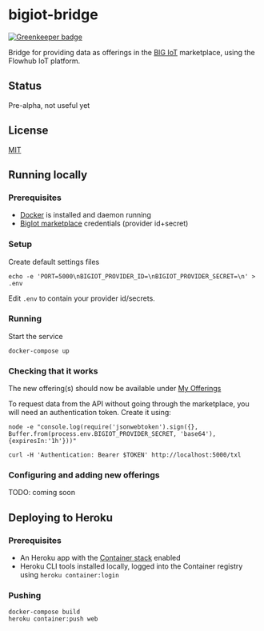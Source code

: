 # bigiot-bridge

[![Greenkeeper badge](https://badges.greenkeeper.io/flowhub/bigiot-bridge.svg)](https://greenkeeper.io/)

Bridge for providing data as offerings in the [BIG IoT](http://big-iot.eu/) marketplace,
using the Flowhub IoT platform.

## Status

Pre-alpha, not useful yet

## License

[MIT](./LICENSE)

## Running locally

### Prerequisites

* [Docker](https://docker.com) is installed and daemon running
* [BigIot marketplace](https://market.big-iot.org/) credentials (provider id+secret) 

### Setup

Create default settings files
```
echo -e 'PORT=5000\nBIGIOT_PROVIDER_ID=\nBIGIOT_PROVIDER_SECRET=\n' > .env
```

Edit `.env` to contain your provider id/secrets.

### Running

Start the service

    docker-compose up

### Checking that it works
The new offering(s) should now be available under [My Offerings](https://market.big-iot.org/myOfferings)

To request data from the API without going through the marketplace, you will need an authentication token.
Create it using:

```
node -e "console.log(require('jsonwebtoken').sign({}, Buffer.from(process.env.BIGIOT_PROVIDER_SECRET, 'base64'), {expiresIn:'1h'}))"
```

```
curl -H 'Authentication: Bearer $TOKEN' http://localhost:5000/txl
```

### Configuring and adding new offerings
TODO: coming soon


## Deploying to Heroku

### Prerequisites

* An Heroku app with the [Container stack](https://devcenter.heroku.com/articles/container-registry-and-runtime) enabled
* Heroku CLI tools installed locally, logged into the Container registry using `heroku container:login`

### Pushing

    docker-compose build
    heroku container:push web
